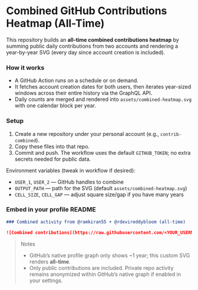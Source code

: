 # Combined GitHub Contributions Heatmap (All-Time)

This repository builds an **all-time combined contributions heatmap** by summing public daily contributions from two accounts and rendering a year-by-year SVG (every day since account creation is included).

### How it works
- A GitHub Action runs on a schedule or on demand.
- It fetches account creation dates for both users, then iterates year-sized windows across their entire history via the GraphQL API.
- Daily counts are merged and rendered into `assets/combined-heatmap.svg` with one calendar block per year.

### Setup
1. Create a new repository under your personal account (e.g., `contrib-combined`).
2. Copy these files into that repo.
3. Commit and push. The workflow uses the default `GITHUB_TOKEN`; no extra secrets needed for public data.

Environment variables (tweak in workflow if desired):
- `USER_1`, `USER_2` — GitHub handles to combine
- `OUTPUT_PATH` — path for the SVG (default `assets/combined-heatmap.svg`)
- `CELL_SIZE`, `CELL_GAP` — adjust square size/gap if you have many years

### Embed in your profile README
```md
### Combined activity from @ramkiran55 + @rdevireddybloom (all-time)

![Combined contributions](https://raw.githubusercontent.com/<YOUR_USERNAME>/<YOUR_REPO>/main/assets/combined-heatmap.svg)
```

> Notes
> - GitHub’s native profile graph only shows ~1 year; this custom SVG renders **all-time**.
> - Only public contributions are included. Private repo activity remains anonymized within GitHub’s native graph if enabled in your settings.
